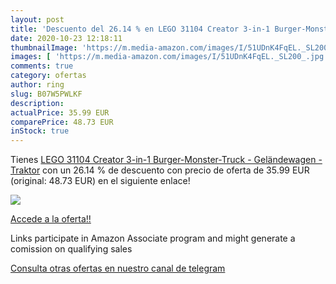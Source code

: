 ```yaml
---
layout: post
title: 'Descuento del 26.14 % en LEGO 31104 Creator 3-in-1 Burger-Monster'
date: 2020-10-23 12:18:11
thumbnailImage: 'https://m.media-amazon.com/images/I/51UDnK4FqEL._SL200_.jpg'
images: [ 'https://m.media-amazon.com/images/I/51UDnK4FqEL._SL200_.jpg' ]
comments: true
category: ofertas
author: ring
slug: B07W5PWLKF
description:
actualPrice: 35.99 EUR
comparePrice: 48.73 EUR
inStock: true
---
```


Tienes [LEGO 31104 Creator 3-in-1 Burger-Monster-Truck - Geländewagen - Traktor](https://www.amazon.de/dp/B07W5PWLKF/?tag=tolees0ca-21) con un 26.14 % de descuento con precio de oferta de 35.99 EUR (original: 48.73 EUR) en el siguiente enlace!

[![](https://m.media-amazon.com/images/I/51UDnK4FqEL._SL200_.jpg)](https://www.amazon.de/dp/B07W5PWLKF/?tag=tolees0ca-21)

[Accede a la oferta!!](https://www.amazon.de/dp/B07W5PWLKF/?tag=tolees0ca-21)

Links participate in Amazon Associate program and might generate a comission on qualifying sales

[Consulta otras ofertas en nuestro canal de telegram](https://t.me/s/ofertas25)
